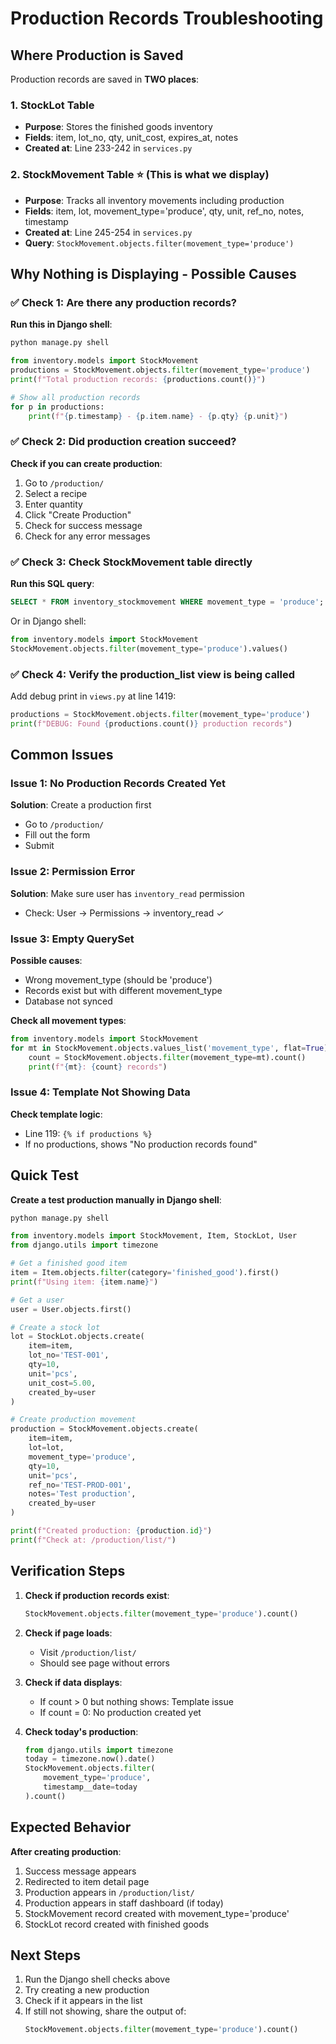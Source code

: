 # Production Records Troubleshooting

## Where Production is Saved

Production records are saved in **TWO places**:

### 1. StockLot Table
- **Purpose**: Stores the finished goods inventory
- **Fields**: item, lot_no, qty, unit_cost, expires_at, notes
- **Created at**: Line 233-242 in `services.py`

### 2. StockMovement Table ⭐ (This is what we display)
- **Purpose**: Tracks all inventory movements including production
- **Fields**: item, lot, movement_type='produce', qty, unit, ref_no, notes, timestamp
- **Created at**: Line 245-254 in `services.py`
- **Query**: `StockMovement.objects.filter(movement_type='produce')`

## Why Nothing is Displaying - Possible Causes

### ✅ Check 1: Are there any production records?

**Run this in Django shell**:
```python
python manage.py shell

from inventory.models import StockMovement
productions = StockMovement.objects.filter(movement_type='produce')
print(f"Total production records: {productions.count()}")

# Show all production records
for p in productions:
    print(f"{p.timestamp} - {p.item.name} - {p.qty} {p.unit}")
```

### ✅ Check 2: Did production creation succeed?

**Check if you can create production**:
1. Go to `/production/`
2. Select a recipe
3. Enter quantity
4. Click "Create Production"
5. Check for success message
6. Check for any error messages

### ✅ Check 3: Check StockMovement table directly

**Run this SQL query**:
```sql
SELECT * FROM inventory_stockmovement WHERE movement_type = 'produce';
```

Or in Django shell:
```python
from inventory.models import StockMovement
StockMovement.objects.filter(movement_type='produce').values()
```

### ✅ Check 4: Verify the production_list view is being called

Add debug print in `views.py` at line 1419:
```python
productions = StockMovement.objects.filter(movement_type='produce')
print(f"DEBUG: Found {productions.count()} production records")
```

## Common Issues

### Issue 1: No Production Records Created Yet
**Solution**: Create a production first
- Go to `/production/`
- Fill out the form
- Submit

### Issue 2: Permission Error
**Solution**: Make sure user has `inventory_read` permission
- Check: User → Permissions → inventory_read ✓

### Issue 3: Empty QuerySet
**Possible causes**:
- Wrong movement_type (should be 'produce')
- Records exist but with different movement_type
- Database not synced

**Check all movement types**:
```python
from inventory.models import StockMovement
for mt in StockMovement.objects.values_list('movement_type', flat=True).distinct():
    count = StockMovement.objects.filter(movement_type=mt).count()
    print(f"{mt}: {count} records")
```

### Issue 4: Template Not Showing Data
**Check template logic**:
- Line 119: `{% if productions %}`
- If no productions, shows "No production records found"

## Quick Test

**Create a test production manually in Django shell**:
```python
python manage.py shell

from inventory.models import StockMovement, Item, StockLot, User
from django.utils import timezone

# Get a finished good item
item = Item.objects.filter(category='finished_good').first()
print(f"Using item: {item.name}")

# Get a user
user = User.objects.first()

# Create a stock lot
lot = StockLot.objects.create(
    item=item,
    lot_no='TEST-001',
    qty=10,
    unit='pcs',
    unit_cost=5.00,
    created_by=user
)

# Create production movement
production = StockMovement.objects.create(
    item=item,
    lot=lot,
    movement_type='produce',
    qty=10,
    unit='pcs',
    ref_no='TEST-PROD-001',
    notes='Test production',
    created_by=user
)

print(f"Created production: {production.id}")
print(f"Check at: /production/list/")
```

## Verification Steps

1. **Check if production records exist**:
   ```python
   StockMovement.objects.filter(movement_type='produce').count()
   ```

2. **Check if page loads**:
   - Visit `/production/list/`
   - Should see page without errors

3. **Check if data displays**:
   - If count > 0 but nothing shows: Template issue
   - If count = 0: No production created yet

4. **Check today's production**:
   ```python
   from django.utils import timezone
   today = timezone.now().date()
   StockMovement.objects.filter(
       movement_type='produce',
       timestamp__date=today
   ).count()
   ```

## Expected Behavior

**After creating production**:
1. Success message appears
2. Redirected to item detail page
3. Production appears in `/production/list/`
4. Production appears in staff dashboard (if today)
5. StockMovement record created with movement_type='produce'
6. StockLot record created with finished goods

## Next Steps

1. Run the Django shell checks above
2. Try creating a new production
3. Check if it appears in the list
4. If still not showing, share the output of:
   ```python
   StockMovement.objects.filter(movement_type='produce').count()
   ```
